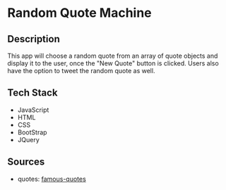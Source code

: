 # Random Quote Machine
## Description
This app will choose a random quote from an array of quote objects and display it to the user, once the 
"New Quote" button is clicked. Users also have the option to tweet the random quote as well.
## Tech Stack
- JavaScript
- HTML
- CSS
- BootStrap
- JQuery
## Sources
- quotes: [famous-quotes](https://blog.hubspot.com/sales/famous-quotes)
